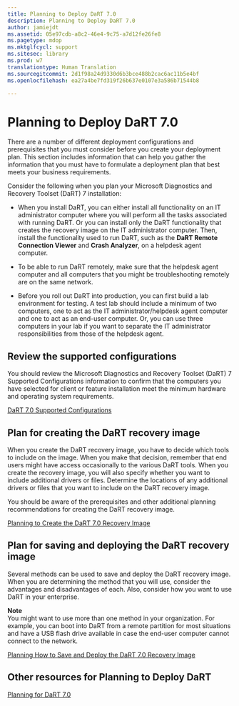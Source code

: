 ```yaml
---
title: Planning to Deploy DaRT 7.0
description: Planning to Deploy DaRT 7.0
author: jamiejdt
ms.assetid: 05e97cdb-a8c2-46e4-9c75-a7d12fe26fe8
ms.pagetype: mdop
ms.mktglfcycl: support
ms.sitesec: library
ms.prod: w7
translationtype: Human Translation
ms.sourcegitcommit: 2d1f98a24d9330d6b3bce488b2cac6ac11b5e4bf
ms.openlocfilehash: ea27a4be7fd319f26b637e0107e3a586b71544b8

---
```



# Planning to Deploy DaRT 7.0


There are a number of different deployment configurations and prerequisites that you must consider before you create your deployment plan. This section includes information that can help you gather the information that you must have to formulate a deployment plan that best meets your business requirements.

Consider the following when you plan your Microsoft Diagnostics and Recovery Toolset (DaRT) 7 installation:

-   When you install DaRT, you can either install all functionality on an IT administrator computer where you will perform all the tasks associated with running DaRT. Or you can install only the DaRT functionality that creates the recovery image on the IT administrator computer. Then, install the functionality used to run DaRT, such as the **DaRT Remote Connection Viewer** and **Crash Analyzer**, on a helpdesk agent computer.

-   To be able to run DaRT remotely, make sure that the helpdesk agent computer and all computers that you might be troubleshooting remotely are on the same network.

-   Before you roll out DaRT into production, you can first build a lab environment for testing. A test lab should include a minimum of two computers, one to act as the IT administrator/helpdesk agent computer and one to act as an end-user computer. Or, you can use three computers in your lab if you want to separate the IT administrator responsibilities from those of the helpdesk agent.

## Review the supported configurations


You should review the Microsoft Diagnostics and Recovery Toolset (DaRT) 7 Supported Configurations information to confirm that the computers you have selected for client or feature installation meet the minimum hardware and operating system requirements.

[DaRT 7.0 Supported Configurations](dart-70-supported-configurations-dart-7.md)

## Plan for creating the DaRT recovery image


When you create the DaRT recovery image, you have to decide which tools to include on the image. When you make that decision, remember that end users might have access occasionally to the various DaRT tools. When you create the recovery image, you will also specify whether you want to include additional drivers or files. Determine the locations of any additional drivers or files that you want to include on the DaRT recovery image.

You should be aware of the prerequisites and other additional planning recommendations for creating the DaRT recovery image.

[Planning to Create the DaRT 7.0 Recovery Image](planning-to-create-the-dart-70-recovery-image.md)

## Plan for saving and deploying the DaRT recovery image


Several methods can be used to save and deploy the DaRT recovery image. When you are determining the method that you will use, consider the advantages and disadvantages of each. Also, consider how you want to use DaRT in your enterprise.

**Note**  
You might want to use more than one method in your organization. For example, you can boot into DaRT from a remote partition for most situations and have a USB flash drive available in case the end-user computer cannot connect to the network.

 

[Planning How to Save and Deploy the DaRT 7.0 Recovery Image](planning-how-to-save-and-deploy-the-dart-70-recovery-image.md)

## Other resources for Planning to Deploy DaRT


[Planning for DaRT 7.0](planning-for-dart-70-new-ia.md)

 

 








<!--HONumber=Jun16_HO4-->


